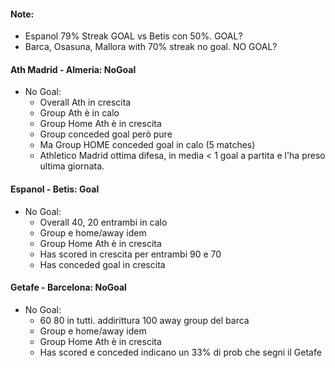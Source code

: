 #### Note:
- Espanol 79% Streak GOAL vs Betis con 50%. GOAL?
- Barca, Osasuna, Mallora with 70% streak no goal. NO GOAL?

#### Ath Madrid - Almeria: NoGoal
- No Goal:
    - Overall Ath in crescita
    - Group Ath è in calo
    - Group Home Ath è in crescita
    - Group conceded goal però pure
    - Ma Group HOME conceded goal in calo (5 matches)
    - Athletico Madrid ottima difesa, in media < 1 goal a partita e l'ha preso ultima giornata.
    
#### Espanol - Betis: Goal
- No Goal:
    - Overall 40, 20 entrambi in calo
    - Group e home/away idem
    - Group Home Ath è in crescita
    - Has scored in crescita per entrambi 90 e 70
    - Has conceded goal in crescita
        
#### Getafe - Barcelona: NoGoal
- No Goal:
    - 60 80 in tutti. addirittura 100 away group del barca
    - Group e home/away idem
    - Group Home Ath è in crescita
    - Has scored e conceded indicano un 33% di prob che segni il Getafe